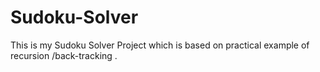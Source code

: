 # Sudoku-Solver
This is my Sudoku Solver Project which is based on practical example of recursion /back-tracking .
